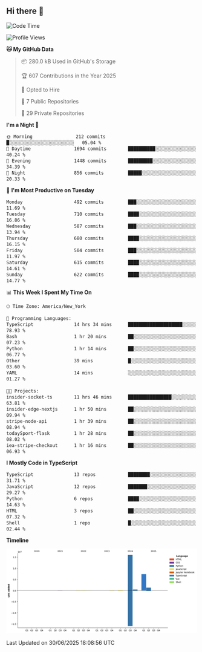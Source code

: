 ## Hi there 👋

<!--START_SECTION:waka-->
![Code Time](http://img.shields.io/badge/Code%20Time-368%20hrs%2035%20mins-blue)

![Profile Views](http://img.shields.io/badge/Profile%20Views-0-blue)

**🐱 My GitHub Data** 

> 📦 280.0 kB Used in GitHub's Storage 
 > 
> 🏆 607 Contributions in the Year 2025
 > 
> 💼 Opted to Hire
 > 
> 📜 7 Public Repositories 
 > 
> 🔑 29 Private Repositories 
 > 
**I'm a Night 🦉** 

```text
🌞 Morning                212 commits         █░░░░░░░░░░░░░░░░░░░░░░░░   05.04 % 
🌆 Daytime                1694 commits        ██████████░░░░░░░░░░░░░░░   40.24 % 
🌃 Evening                1448 commits        █████████░░░░░░░░░░░░░░░░   34.39 % 
🌙 Night                  856 commits         █████░░░░░░░░░░░░░░░░░░░░   20.33 % 
```
📅 **I'm Most Productive on Tuesday** 

```text
Monday                   492 commits         ███░░░░░░░░░░░░░░░░░░░░░░   11.69 % 
Tuesday                  710 commits         ████░░░░░░░░░░░░░░░░░░░░░   16.86 % 
Wednesday                587 commits         ███░░░░░░░░░░░░░░░░░░░░░░   13.94 % 
Thursday                 680 commits         ████░░░░░░░░░░░░░░░░░░░░░   16.15 % 
Friday                   504 commits         ███░░░░░░░░░░░░░░░░░░░░░░   11.97 % 
Saturday                 615 commits         ████░░░░░░░░░░░░░░░░░░░░░   14.61 % 
Sunday                   622 commits         ████░░░░░░░░░░░░░░░░░░░░░   14.77 % 
```


📊 **This Week I Spent My Time On** 

```text
🕑︎ Time Zone: America/New_York

💬 Programming Languages: 
TypeScript               14 hrs 34 mins      ████████████████████░░░░░   78.93 % 
Bash                     1 hr 20 mins        ██░░░░░░░░░░░░░░░░░░░░░░░   07.23 % 
Python                   1 hr 14 mins        ██░░░░░░░░░░░░░░░░░░░░░░░   06.77 % 
Other                    39 mins             █░░░░░░░░░░░░░░░░░░░░░░░░   03.60 % 
YAML                     14 mins             ░░░░░░░░░░░░░░░░░░░░░░░░░   01.27 % 

🐱‍💻 Projects: 
insider-socket-ts        11 hrs 46 mins      ████████████████░░░░░░░░░   63.81 % 
insider-edge-nextjs      1 hr 50 mins        ██░░░░░░░░░░░░░░░░░░░░░░░   09.94 % 
stripe-node-api          1 hr 39 mins        ██░░░░░░░░░░░░░░░░░░░░░░░   08.94 % 
todaySport-flask         1 hr 28 mins        ██░░░░░░░░░░░░░░░░░░░░░░░   08.02 % 
iea-stripe-checkout      1 hr 16 mins        ██░░░░░░░░░░░░░░░░░░░░░░░   06.93 % 
```

**I Mostly Code in TypeScript** 

```text
TypeScript               13 repos            ████████░░░░░░░░░░░░░░░░░   31.71 % 
JavaScript               12 repos            ███████░░░░░░░░░░░░░░░░░░   29.27 % 
Python                   6 repos             ████░░░░░░░░░░░░░░░░░░░░░   14.63 % 
HTML                     3 repos             ██░░░░░░░░░░░░░░░░░░░░░░░   07.32 % 
Shell                    1 repo              █░░░░░░░░░░░░░░░░░░░░░░░░   02.44 % 
```



**Timeline**

![Lines of Code chart](https://raw.githubusercontent.com/dikshithvishnu/dikshithvishnu/main/assets/bar_graph.png)


 Last Updated on 30/06/2025 18:08:56 UTC
<!--END_SECTION:waka-->
